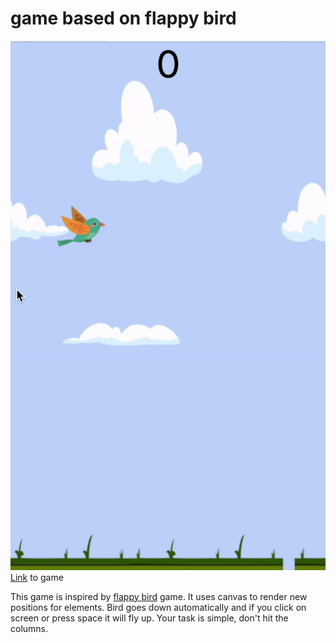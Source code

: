 # game based on flappy bird
![](https://github.com/xoxkoo/fly-birdy/blob/master/flybird.gif)
[Link](https://xoxkoo.github.io/fly-birdy/) to game

This game is inspired by [flappy bird](https://flappybird.io/) game. It uses canvas to render new positions for elements. Bird goes down automatically and if you click on screen or press space it will fly up. Your task is simple, don't hit the columns.
